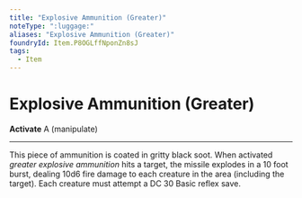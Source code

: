 ```yaml
---
title: "Explosive Ammunition (Greater)"
noteType: ":luggage:"
aliases: "Explosive Ammunition (Greater)"
foundryId: Item.P8OGLffNponZn8sJ
tags:
  - Item
---
```


# Explosive Ammunition (Greater)

**Activate** A (manipulate)

* * *

This piece of ammunition is coated in gritty black soot. When activated _greater explosive ammunition_ hits a target, the missile explodes in a 10 foot burst, dealing 10d6 fire damage to each creature in the area (including the target). Each creature must attempt a DC 30 Basic reflex save.
